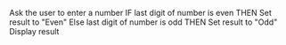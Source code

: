 Ask the user to enter a number
IF last digit of number is even THEN
Set result to "Even"
Else last digit of number is odd THEN
Set result to "Odd"
Display result
